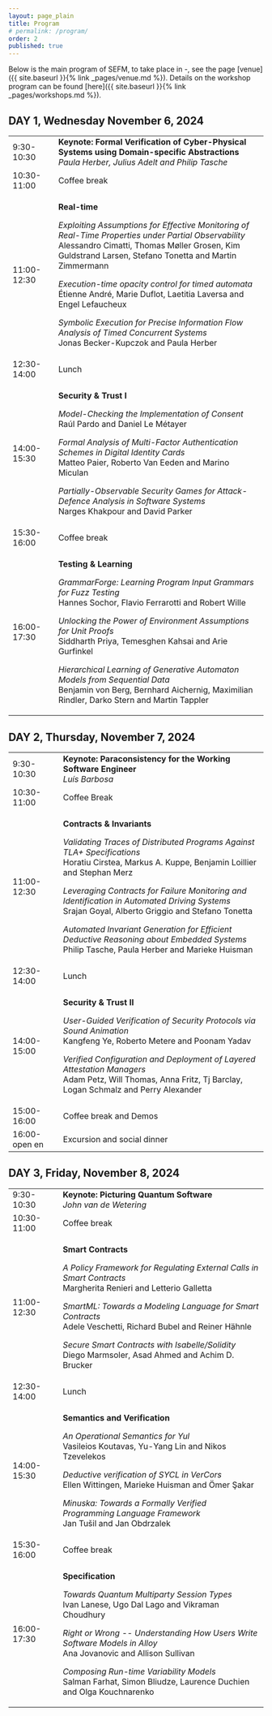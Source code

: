```yaml
---
layout: page_plain
title: Program
# permalink: /program/
order: 2
published: true
---
```


Below is the main program of SEFM, to take place in -, see the page [venue]({{ site.baseurl }}{% link _pages/venue.md %}).
Details on the workshop program can be found [here]({{ site.baseurl }}{% link _pages/workshops.md %}).



<h2><b>DAY 1, Wednesday November 6, 2024</b></h2>

<table>
  <tbody><tr></tr>


  <tr>
    <td>9:30-10:30</td>
    <!-- <td>Invited Talk</td> -->
    <td><strong>Keynote: Formal Verification of Cyber-Physical Systems using Domain-specific Abstractions</strong>
      <br /><em>Paula Herber, Julius Adelt and Philip Tasche</em>
    </td>
  </tr>



  <tr>
    <td>10:30-11:00</td>
    <td>Coffee break</td>
  </tr>



  <tr>
    <td>11:00-12:30</td>
    <td>
      <p><strong>Real-time</strong></p>
      <!-- 12 -->
      <p><em>Exploiting Assumptions for Effective Monitoring of Real-Time Properties under Partial Observability
        </em><br />
        Alessandro Cimatti, Thomas Møller Grosen, Kim Guldstrand Larsen, Stefano Tonetta and Martin Zimmermann
      </p>
      <!-- 64 -->
      <p><em>Execution-time opacity control for timed automata
        </em><br />
        Étienne André, Marie Duflot, Laetitia Laversa and Engel Lefaucheux
      </p>
      <!-- 23, Artefact -->
      <p><em>Symbolic Execution for Precise Information Flow Analysis of Timed Concurrent Systems
        </em><br />
        Jonas Becker-Kupczok and Paula Herber
      </p>
    </td>
  </tr>

  <tr>
    <td>12:30-14:00</td>
    <td>Lunch</td>
  </tr>



  <tr>
    <td>14:00-15:30</td>
    <td>
      <p><strong>Security & Trust I</strong></p>
      <!-- 7 -->
      <p><em>Model-Checking the Implementation of Consent
        </em><br />
        Raúl Pardo and Daniel Le Métayer
      </p>
      <!-- 84, Artefact, Demo -->
      <p><em>Formal Analysis of Multi-Factor Authentication Schemes in Digital Identity Cards
        </em><br />
        Matteo Paier, Roberto Van Eeden and Marino Miculan
      </p>
      <!-- 26 -->
      <p><em>Partially-Observable Security Games for Attack-Defence Analysis in Software Systems
        </em><br />
        Narges Khakpour and David Parker
      </p>
    </td>
  </tr>

  <tr>
    <td>15:30-16:00</td>
    <td>Coffee break</td>
  </tr>



  <tr>
    <td>16:00-17:30</td>
    <td>
      <p><strong>Testing & Learning</strong></p>
      <!-- 44 -->
      <p><em>GrammarForge: Learning Program Input Grammars for Fuzz Testing
        </em><br />
        Hannes Sochor, Flavio Ferrarotti and Robert Wille
      </p>
      <!-- 67, Artefact, Demo -->
      <p><em>Unlocking the Power of Environment Assumptions for Unit Proofs
        </em><br />
        Siddharth Priya, Temesghen Kahsai and Arie Gurfinkel
      </p>
      <!-- 33 -->
      <p><em>Hierarchical Learning of Generative Automaton Models from Sequential Data
        </em><br />
        Benjamin von Berg, Bernhard Aichernig, Maximilian Rindler, Darko Stern and Martin Tappler
      </p>
    </td>
  </tr>

  </tbody>
</table>


<h2><b>DAY 2, Thursday, November 7, 2024
</b></h2>

<table>
  <tbody><tr></tr>



  <tr>
    <td>9:30-10:30</td>
    <!-- <td>Invited Talk</td> -->
    <td><strong>Keynote: Paraconsistency for the Working Software Engineer</strong>
      <br /><em>Luís Barbosa</em>
    </td>
  </tr>



  <tr>
    <td>10:30-11:00</td>
    <td>Coffee Break</td>
  </tr>



  <tr>
    <td>11:00-12:30</td>
    <td>
      <p><strong>Contracts & Invariants</strong></p>
      <!-- 25 -->
      <p><em>Validating Traces of Distributed Programs Against TLA+ Specifications
        </em><br />
        Horatiu Cirstea, Markus A. Kuppe, Benjamin Loillier and Stephan Merz
      </p>
      <!-- 86 -->
      <p><em>Leveraging Contracts for Failure Monitoring and Identification in Automated Driving Systems
        </em><br />
        Srajan Goyal, Alberto Griggio and Stefano Tonetta
      </p>
      <!-- 74, Artefact, Demo -->
      <p><em>Automated Invariant Generation for Efficient Deductive Reasoning about Embedded Systems
        </em><br />
        Philip Tasche, Paula Herber and Marieke Huisman
      </p>
    </td>
  </tr>

  <tr>
    <td>12:30-14:00</td>
    <td>Lunch</td>
  </tr>



  <tr>
    <td>14:00-15:00</td>
    <td>
      <p><strong>Security & Trust II</strong></p>
      <!-- 36, Artefact, Demo -->
      <p><em>User-Guided Verification of Security Protocols via Sound Animation
        </em><br />
        Kangfeng Ye, Roberto Metere and Poonam Yadav
      </p>
      <!-- 50, Artefact -->
      <p><em>Verified Configuration and Deployment of Layered Attestation Managers
        </em><br />
        Adam Petz, Will Thomas, Anna Fritz, Tj Barclay, Logan Schmalz and Perry Alexander
      </p>
    </td>
  </tr>

  <tr>
    <td>15:00-16:00</td>
    <td>Coffee break and Demos</td>
  </tr>



  <tr>
    <td>16:00-open en</td>
    <td>Excursion and social dinner</td>
  </tr>



  </tbody>
</table>


<h2><b>DAY 3, Friday, November 8, 2024
</b></h2>

<table>
  <tbody><tr></tr>



  <tr>
    <td>9:30-10:30</td>
    <!-- <td>Invited Talk</td> -->
    <td><strong>Keynote: Picturing Quantum Software</strong>
      <br /><em>John van de Wetering</em>
    </td>
  </tr>



  <tr>
    <td>10:30-11:00</td>
    <td>Coffee break</td>
  </tr>



  <tr>
    <td>11:00-12:30</td>
    <td>
      <p><strong>Smart Contracts</strong></p>
      <!-- 9 -->
      <p><em>A Policy Framework for Regulating External Calls in Smart Contracts
        </em><br />
        Margherita Renieri and Letterio Galletta
      </p>
      <!-- 14 -->
      <p><em>SmartML: Towards a Modeling Language for Smart Contracts
        </em><br />
        Adele Veschetti, Richard Bubel and Reiner Hähnle
      </p>
      <!-- 28, Artefact -->
      <p><em>Secure Smart Contracts with Isabelle/Solidity
        </em><br />
        Diego Marmsoler, Asad Ahmed and Achim D. Brucker
      </p>
    </td>
  </tr>

  <tr>
    <td>12:30-14:00</td>
    <td>Lunch</td>
  </tr>



  <tr>
    <td>14:00-15:30</td>
    <td>
      <p><strong>Semantics and Verification</strong></p>
      <!-- 58, Artefact -->
      <p><em>An Operational Semantics for Yul
        </em><br />
        Vasileios Koutavas, Yu-Yang Lin and Nikos Tzevelekos
      </p>
      <!-- 31, Artefact -->
      <p><em>Deductive verification of SYCL in VerCors
        </em><br />
        Ellen Wittingen, Marieke Huisman and Ömer Şakar
      </p>
      <!-- 32, Artefact -->
      <p><em>Minuska: Towards a Formally Verified Programming Language Framework
        </em><br />
        Jan Tušil and Jan Obdrzalek
      </p>
    </td>
  </tr>

  <tr>
    <td>15:30-16:00</td>
    <td>Coffee break</td>
  </tr>



  <tr>
    <td>16:00-17:30</td>
    <td>
      <p><strong>Specification</strong></p>
      <!-- 69 -->
      <p><em>Towards Quantum Multiparty Session Types
        </em><br />
        Ivan Lanese, Ugo Dal Lago and Vikraman Choudhury
      </p>
      <!-- 55 -->
      <p><em>Right or Wrong -- Understanding How Users Write Software Models in Alloy
        </em><br />
        Ana Jovanovic and Allison Sullivan
      </p>
      <!-- 35 -->
      <p><em>Composing Run-time Variability Models
        </em><br />
        Salman Farhat, Simon Bliudze, Laurence Duchien and Olga Kouchnarenko
      </p>
    </td>
  </tr>
  </tbody>
</table>


<style>
    table { width: 100%; }
</style>

